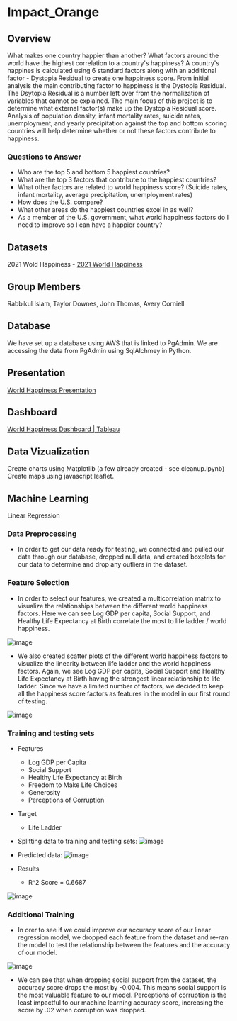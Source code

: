 # Impact_Orange

## Overview
What makes one country happier than another? What factors around the world have the highest correlation to a country's happiness? A country's happines is calculated using 6 standard factors along with an additional factor - Dystopia Residual to create one happiness score. From initial analysis the main contributing factor to happiness is the Dystopia Residual. The Dsytopia Residual is a number left over from the normalization of variables that cannot be explained. The main focus of this project is to determine what external factor(s) make up the Dystopia Residual score. Analysis of population density, infant mortality rates, suicide rates, unemployment, and yearly precipitation against the top and bottom scoring countries will help determine whether or not these factors contribute to happiness. 

### Questions to Answer
- Who are the top 5 and bottom 5 happiest countries?
- What are the top 3 factors that contribute to the happiest countries?
- What other factors are related to world happiness score? (Suicide rates, infant mortality, average precipitation, unemployment rates)
- How does the U.S. compare?
- What other areas do the happiest countries excel in as well?
- As a member of the U.S. government, what world happiness factors do I need to improve so I can have a happier country?

## Datasets
2021 Wold Happiness - [2021 World Happiness](https://www.kaggle.com/ajaypalsinghlo/world-happiness-report-2021)

## Group Members
Rabbikul Islam, Taylor Downes, John Thomas, Avery Corniell

## Database
We have set up a database using AWS that is linked to PgAdmin. We are accessing the data from PgAdmin using SqlAlchmey in Python. 

## Presentation
[World Happiness Presentation](https://docs.google.com/presentation/d/1DQCJWWW_E6fGEbxMv9UcxUlvG9ovxFiaSAVMZq7xELc/edit#slide=id.g100744b09ef_0_29)

## Dashboard
[World Happiness Dashboard | Tableau](https://public.tableau.com/app/profile/john6384/viz/2021WorldHappinessMap/Dashboard1?publish=yes) 

## Data Vizualization
Create charts using Matplotlib (a few already created - see cleanup.ipynb)
Create maps using javascript leaflet. 

## Machine Learning
Linear Regression
### Data Preprocessing
- In order to get our data ready for testing, we connected and pulled our data through our database, dropped null data, and created boxplots for our data to determine and drop any outliers in the dataset.

### Feature Selection
- In order to select our features, we created a multicorrelation matrix to visualize the relationships between the different world happiness factors. Here we can see Log GDP per capita, Social Support, and Healthy Life Expectancy at Birth correlate the most to life ladder / world happiness.

![image](https://user-images.githubusercontent.com/84201614/141652400-912dcba4-1edc-4fb0-b2bd-11a7c34ae497.png)

- We also created scatter plots of the different world happiness factors to visualize the linearity between life ladder and the world happiness factors. Again, we see Log GDP per capita, Social Support and Healthy Life Expectancy at Birth having the strongest linear relationship to life ladder. Since we have a limited number of factors, we decided to keep all the happiness score factors as features in the model in our first round of testing.

![image](https://user-images.githubusercontent.com/84201614/141652668-bd9d7a4c-e3f8-4d11-96d3-7b1cc2729dea.png)


### Training and testing sets
- Features
    - Log GDP per Capita
    - Social Support
    - Healthy Life Expectancy at Birth
    - Freedom to Make Life Choices
    - Generosity
    - Perceptions of Corruption

- Target
    - Life Ladder


- Splitting data to training and testing sets:
![image](https://user-images.githubusercontent.com/84201614/141652789-a7ae4c1f-bdf2-41b6-b271-6e2d03fe2282.png)

- Predicted data:
![image](https://user-images.githubusercontent.com/84201614/141652815-5ea1e04f-95e9-4fc7-94c5-5a61be18374c.png)

- Results
    - R^2 Score = 0.6687
    
![image](https://user-images.githubusercontent.com/84201614/141652839-0c07504e-9853-4c5c-8840-1697469c46ca.png)

### Additional Training
- In orer to see if we could improve our accuracy score of our linear regression model, we dropped each feature from the dataset and re-ran the model to test the relationship between the features and the accuracy of our model. 

![image](https://user-images.githubusercontent.com/84201614/141653033-f9e0e7ee-e629-414b-9be6-e07b49a436ab.png)

- We can see that when dropping social support from the dataset, the accuracy score drops the most by -0.004. This means social support is the most valuable feature to our model. Perceptions of corruption is the least impactful to our machine learning accuracy score, increasing the score by .02 when corruption was dropped.



